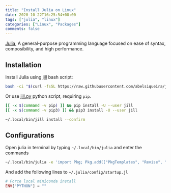 ```yaml
---
title: "Install Julia on Linux"
date: 2020-10-22T16:25:54+08:00
tags: ["julia", "linux"]
categories: ["Linux", "Packages"]
comments: false
---
```


[Julia](https://julialang.org/), A general-purpose programming language focused on ease of syntax, composibility, and high performance.

<!--more-->

## Installation

Install Julia using [jill](https://github.com/abelsiqueira/jill) bash script:

```bash
bash -ci "$(curl -fsSL https://raw.githubusercontent.com/abelsiqueira/jill/master/jill.sh)"
```

Or use [jill.py](https://github.com/johnnychen94/jill.py) python script, requiring `pip`.

```bash
[[ -x $(command -v pip) ]] && pip install -U --user jill
[[ -x $(command -v pip3) ]] && pip3 install -U --user jill

~/.local/bin/jill install --confirm
```

## Configurations

Open julia in terminal by typing `~/.local/bin/julia` and enter the commands

```bash
~/.local/bin/julia -e 'import Pkg; Pkg.add(["PkgTemplates", "Revise", "PackageCompiler"])'
```

And add the following lines to `~/.julia/config/startup.jl`

```julia
# Force local miniconda install
ENV["PYTHON"] = ""
```
